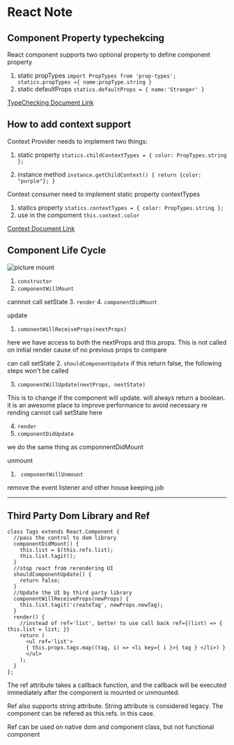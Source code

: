 # React Note

## Component Property typechekcing 
React component supports two optional property to define component property
1. static propTypes
`import PropTypes from 'prop-types';
statics.propTypes ={
    name:propType.string
}`
2. static defaultProps
`statics.defaultProps = {
    name:'Stranger'
}`

[TypeChecking Document Link](https://facebook.github.io/react/docs/typechecking-with-proptypes.html)
## How to add context support
Context Provider needs to implement two things:
1. static property 
`statics.childContextTypes = {
  color: PropTypes.string
};`

2. instance method 
`instance.getChildContext() {
    return {color: "purple"};
  }`

Context consumer need to implement static property contextTypes
1. statics property
 `statics.contextTypes = {
  color: PropTypes.string
};`
2. use in the compoment
`this.context.color`

[Context Document Link](https://facebook.github.io/react/docs/typechecking-with-proptypes.html)

## Component Life Cycle

![picture](https://cdn-images-1.medium.com/max/1600/1*k2gH2PzBBmKB9Ov5qrPoqw.png)
mount
1. `constructor`
2. `componentWillMount`

cannnot call setState 
3. `render`
4. `componentDidMount`

update
1. `comonentWillReceiveProps(nextProps)` 

here we have access to both the nextProps and this.props. This is not called on initial render cause of no previous props to compare

can call setState
2. `shouldComponentUpdate`
  if this return false, the following steps won't be called

3. `componentWillUpdate(nextProps, nextState)` 

This is to change if the component will update. will always return a boolean. it is an awesome place to improve performance to avoid necessary re rending
  cannot call setState here

4. `render`
5. `componentDidUpdate`

we do the same thing as componnentDidMount

unmount

1. ` componentWillUnmount`

remove the event listener and other house keeping job


---
## Third Party Dom Library and Ref

    class Tags extends React.Component {
      //pass the control to dom library
      componentDidMount() {
        this.list = $(this.refs.list);
        this.list.tagit();
      }
      //stop react from rerendering UI
      shouldComponentUpdate() {
        return false;
      }
      //Update the UI by third party library
      componentWillReceiveProps(newProps) {
        this.list.tagit('createTag', newProps.newTag);
      }
      render() {
        //instead of ref='list', better to use call back ref={(list) => { this.list = list; }}
        return (
          <ul ref='list'>
          { this.props.tags.map((tag, i) => <li key={ i }>{ tag } </li>) }
          </ul>
        );
      }
    };

The ref attribute takes a callback function, and the callback will be executed immediately after the component is mounted or unmounted.

Ref also supports string attribute. String attribute is considered legacy. The component can be refered  as this.refs.<stringname> in this case.

Ref can be used on native dom and component class, but not functional component
